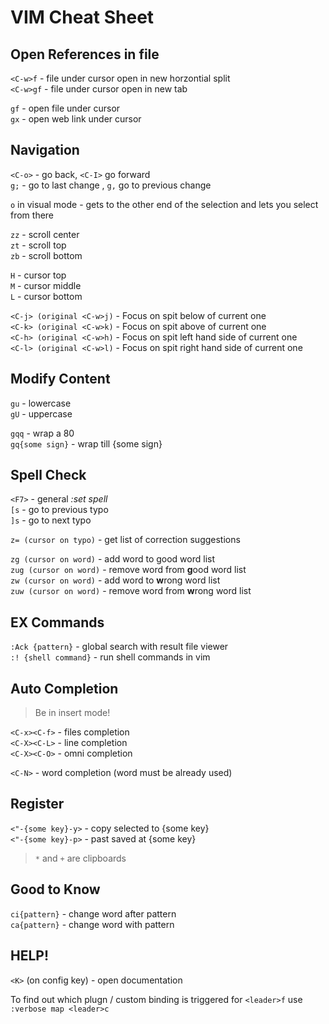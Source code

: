 # VIM Cheat Sheet

## Open References in file

`<C-w>f` - file under cursor open in new horzontial split  
`<C-w>gf` - file under cursor open in new tab

`gf` - open file under cursor  
`gx` - open web link under cursor  

## Navigation                                                                        

`<C-o>` - go back, `<C-I>` go forward  
`g;` - go to last change , `g,` go to previous change

`o` in visual mode - gets to the other end of the selection and lets you select from there

`zz` - scroll center  
`zt` - scroll top  
`zb` - scroll bottom  

`H` - cursor top  
`M` - cursor middle  
`L` - cursor bottom  

`<C-j> (original <C-w>j)` - Focus on spit below of current one  
`<C-k> (original <C-w>k)` - Focus on spit above of current one  
`<C-h> (original <C-w>h)` - Focus on spit left hand side of current one  
`<C-l> (original <C-w>l)` - Focus on spit right hand side of current one

## Modify Content

`gu` - lowercase  
`gU` - uppercase  

`gqq` - wrap a 80  
`gq{some sign}` - wrap till {some sign}  

## Spell Check

`<F7>` - general _:set spell_  
`[s` - go to previous typo  
`]s` - go to next typo

`z= (cursor on typo)` - get list of correction suggestions  

`zg (cursor on word)` - add word to good word list  
`zug (cursor on word)` - remove word from **g**ood word list  
`zw (cursor on word)` - add word to **w**rong word list  
`zuw (cursor on word)` - remove word from **w**rong word list  

## EX Commands

`:Ack {pattern}` - global search with result file viewer  
`:! {shell command}` - run shell commands in vim  

## Auto Completion

> Be in insert mode!

`<C-x><C-f>` - files completion  
`<C-X><C-L>` - line completion  
`<C-X><C-O>` - omni completion  

`<C-N>` - word completion (word must be already used)  

## Register

`<"-{some key}-y>` - copy selected to {some key}  
`<"-{some key}-p>` - past saved at {some key}  

> `*` and `+` are clipboards

## Good to Know

`ci{pattern}` - change word after pattern  
`ca{pattern}` - change word with pattern  

## HELP!

`<K>` (on config key) - open documentation

To find out which plugn / custom binding is triggered for `<leader>f` use
`:verbose map <leader>c`
